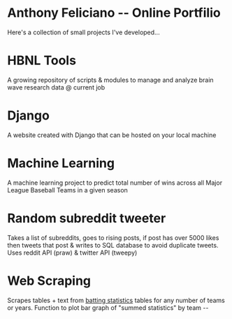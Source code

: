 # Anthony Feliciano -- Online Portfilio 

Here's a collection of small projects I've developed...

# HBNL Tools
A growing repository of scripts & modules to manage and analyze brain wave research data @ current job

# Django

A website created with Django that can be hosted on your local machine

# Machine Learning 

A machine learning project to predict total number of wins across all Major League Baseball Teams in a given season 

# Random subreddit tweeter

Takes a list of subreddits, goes to rising posts, if post has over 5000 likes then tweets that post & writes to SQL database to avoid duplicate tweets.  Uses reddit API (praw) & twitter API (tweepy)

# Web Scraping 

Scrapes tables + text from [batting statistics](https://www.baseball-reference.com/teams/NYM/2017.shtml) tables for any number of teams or years. Function to plot bar graph of "summed statistics" by team  -- 